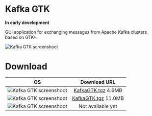# Kafka GTK
**In early development**

GUI application for exchanging messages from Apache Kafka clusters based on GTK+.

![Kafka GTK screenshoot](http://192.81.223.90/files/linux_screen.png)

# Download
| OS | Download URL |
|----------|:-------------:|
|![Kafka GTK screenshoot](http://192.81.223.90/files/Linux-48.png)|[KafkaGTK.tgz](http://192.81.223.90/files/release/alpha-0.0.0/KafkaGTK.tgz) 4.6MB|
|![Kafka GTK screenshoot](http://192.81.223.90/files/Windows-48.png) |[KafkaGTK.tgz](http://192.81.223.90/files/release/alpha-0.0.0/KafkaGTK.zip) 11.0MB|
| ![Kafka GTK screenshoot](http://192.81.223.90/files/OSX-48.png) |Not available yet|
